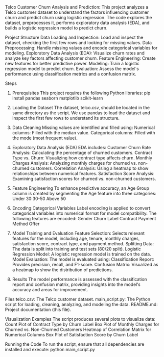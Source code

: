 Telco Customer Churn Analysis and Prediction:
This project analyzes a Telco customer dataset to understand the factors influencing customer churn and predict churn using logistic regression. The code explores the dataset, preprocesses it, performs exploratory data analysis (EDA), and builds a logistic regression model to predict churn.

Project Structure
Data Loading and Inspection: Load and inspect the dataset, checking the first few rows and looking for missing values.
Data Preprocessing: Handle missing values and encode categorical variables for modeling.
Exploratory Data Analysis (EDA): Visualize churn rates and analyze key factors affecting customer churn.
Feature Engineering: Create new features for better predictive power.
Modeling: Train a logistic regression model to predict churn.
Evaluation: Assess the model's performance using classification metrics and a confusion matrix.

Steps
1. Prerequisites
This project requires the following Python libraries:
pip install pandas seaborn matplotlib scikit-learn

2. Loading the Dataset
The dataset, telco.csv, should be located in the same directory as the script. We use pandas to load the dataset and inspect the first few rows to understand its structure.

3. Data Cleaning
Missing values are identified and filled using:
Numerical columns: Filled with the median value.
Categorical columns: Filled with the mode (most frequent value).

4. Exploratory Data Analysis (EDA)
EDA includes:
Customer Churn Rate Analysis: Calculating the percentage of churned customers.
Contract Type vs. Churn: Visualizing how contract type affects churn.
Monthly Charges Analysis: Analyzing monthly charges for churned vs. non-churned customers.
Correlation Analysis: Using a heatmap to show relationships between numerical features.
Satisfaction Score Analysis: Examining satisfaction scores for churned vs. non-churned customers.

5. Feature Engineering
To enhance predictive accuracy, an Age Group column is created by segmenting the Age feature into three categories:
Under 30
30-50
Above 50

6. Encoding Categorical Variables
Label encoding is applied to convert categorical variables into numerical format for model compatibility. The following features are encoded:
Gender
Churn Label
Contract
Payment Method
Offer

7. Model Training and Evaluation
Feature Selection: Selects relevant features for the model, including age, tenure, monthly charges, satisfaction score, contract type, and payment method.
Splitting Data: The data is split into training and test sets (80/20 split).
Logistic Regression Model: A logistic regression model is trained on the data.
Model Evaluation: The model is evaluated using:
Classification Report: Provides precision, recall, and F1-score.
Confusion Matrix: Visualized as a heatmap to show the distribution of predictions.

8. Results
The model performance is assessed with the classification report and confusion matrix, providing insights into the model's accuracy and areas for improvement.

Files
telco.csv: The Telco customer dataset.
main_script.py: The Python script for loading, cleaning, analyzing, and modeling the data.
README.md: Project documentation (this file).

Visualization Examples
The script produces several plots to visualize data:
Count Plot of Contract Type by Churn Label
Box Plot of Monthly Charges for Churned vs. Non-Churned Customers
Heatmap of Correlation Matrix for Numerical Columns
Box Plot of Satisfaction Score by Churn Label

Running the Code
To run the script, ensure that all dependencies are installed and execute:
python main_script.py

